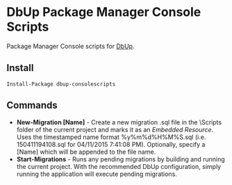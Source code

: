 # DbUp Package Manager Console Scripts
Package Manager Console scripts for [DbUp](http://dbup.github.io/).

## Install
    Install-Package dbup-consolescripts

## Commands
- **New-Migration [Name]** - Create a new migration .sql file in the \Scripts folder of the current project and marks it as an *Embedded Resource*.  Uses the timestamped name format %y%m%d%H%M%S.sql (i.e. 150411194108.sql for 04/11/2015 7:41:08 PM).  Optionally, specify a [Name] which will be appended to the file name.
- **Start-Migrations** - Runs any pending migrations by building and running the current project.  With the recommended DbUp configuration, simply running the application will execute pending migrations.


